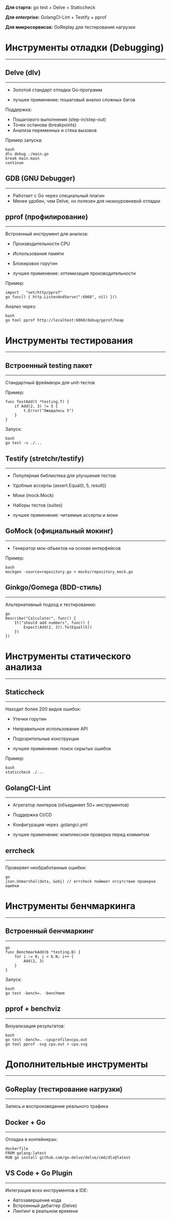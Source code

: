 **Для старта:** go test + Delve + Staticcheck

**Для enterprise:** GolangCI-Lint + Testify + pprof

**Для микросервисов:**  GoReplay для тестирования нагрузки

# Инструменты отладки (Debugging)
------------- 

## Delve (dlv)
------------- 
- Золотой стандарт отладки Go-программ

- лучшее применение: пошаговый анализ сложных багов

Поддержка:
- Пошагового выполнения (step-in/step-out)
- Точек останова (breakpoints)
- Анализа переменных и стека вызовов

Пример запуска:
```
bash
dlv debug ./main.go
break main.main
continue
```

## GDB (GNU Debugger)
-------------
- Работает с Go через специальный плагин
- Менее удобен, чем Delve, но полезен для низкоуровневой отладки

## pprof (профилирование)
-------------
Встроенный инструмент для анализа:
- Производительности CPU
- Использования памяти
- Блокировок горутин

- лучшее применение: оптимизация производительности

Пример:

```
import _ "net/http/pprof"
go func() { http.ListenAndServe(":6060", nil) }()
```
Анализ через:
```
bash
go tool pprof http://localhost:6060/debug/pprof/heap
```

# Инструменты тестирования
------------- 
## Встроенный testing пакет
-------------
Стандартный фреймворк для unit-тестов

Пример:
```
func TestAdd(t *testing.T) {
    if Add(2, 3) != 5 {
        t.Error("Ожидалось 5")
    }
}
```
Запуск:
```
bash
go test -v ./...
```

## Testify (stretchr/testify)
-------------
- Популярная библиотека для улучшения тестов:
- Удобные ассерты (assert.Equal(t, 5, result))
- Моки (mock.Mock)
- Наборы тестов (suites)

- лучшее применение: читаемые ассерты и моки

## GoMock (официальный мокинг)
-------------
- Генератор мок-объектов на основе интерфейсов

Пример:
```
bash
mockgen -source=repository.go > mocks/repository_mock.go
```

## Ginkgo/Gomega (BDD-стиль)
-------------
Альтернативный подход к тестированию:

```
go
Describe("Calculator", func() {
    It("should add numbers", func() {
        Expect(Add(2, 3)).To(Equal(5))
    })
})
```

#  Инструменты статического анализа
------------- 

## Staticcheck
-------------
Находит более 200 видов ошибок:
- Утечки горутин
- Неправильное использование API
- Подозрительные конструкции

- лучшее применение: поиск скрытых ошибок

Пример:

```
bash
staticcheck ./...
```

## GolangCI-Lint
-------------
- Агрегатор линтеров (объединяет 50+ инструментов)
- Поддержка CI/CD
- Конфигурация через .golangci.yml

- лучшее применение: комплексная проверка перед коммитом

## errcheck
-------------
Проверяет необработанные ошибки:
```
go
json.Unmarshal(data, &obj) // errcheck поймает отсутствие проверки ошибки
```

# Инструменты бенчмаркинга
-------------

## Встроенный бенчмаркинг
-------------
```
go
func BenchmarkAdd(b *testing.B) {
    for i := 0; i < b.N; i++ {
        Add(2, 3)
    }
}
```
Запуск:
```
bash
go test -bench=. -benchmem
```

## pprof + benchviz
-------------
Визуализация результатов:
```
bash
go test -bench=. -cpuprofile=cpu.out
go tool pprof -svg cpu.out > cpu.svg
```

# Дополнительные инструменты
-------------

## GoReplay (тестирование нагрузки)
-------------
Запись и воспроизведение реального трафика

## Docker + Go
-------------
Отладка в контейнерах:
```
dockerfile
FROM golang:latest
RUN go install github.com/go-delve/delve/cmd/dlv@latest
```

## VS Code + Go Plugin
-------------
Интеграция всех инструментов в IDE:
- Автозавершение кода
- Встроенный дебаггер (Delve)
- Линтинг в реальном времени
